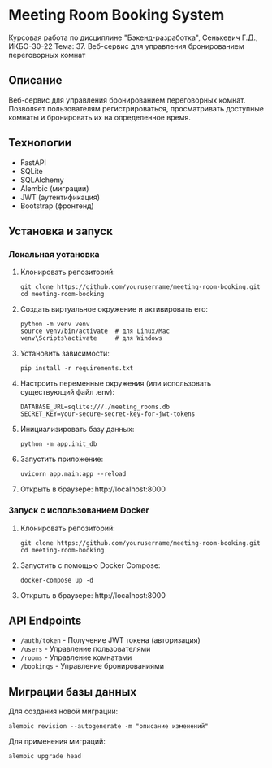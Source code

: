 # Meeting Room Booking System

Курсовая работа по дисциплине "Бэкенд-разработка", Сенькевич Г.Д., ИКБО-30-22
Тема: 37. Веб-сервис для управления бронированием переговорных комнат

## Описание

Веб-сервис для управления бронированием переговорных комнат. Позволяет пользователям регистрироваться, просматривать доступные комнаты и бронировать их на определенное время.

## Технологии

- FastAPI
- SQLite
- SQLAlchemy
- Alembic (миграции)
- JWT (аутентификация)
- Bootstrap (фронтенд)

## Установка и запуск

### Локальная установка

1. Клонировать репозиторий:
   ```
   git clone https://github.com/yourusername/meeting-room-booking.git
   cd meeting-room-booking
   ```

2. Создать виртуальное окружение и активировать его:
   ```
   python -m venv venv
   source venv/bin/activate  # для Linux/Mac
   venv\Scripts\activate     # для Windows
   ```

3. Установить зависимости:
   ```
   pip install -r requirements.txt
   ```

4. Настроить переменные окружения (или использовать существующий файл .env):
   ```
   DATABASE_URL=sqlite:///./meeting_rooms.db
   SECRET_KEY=your-secure-secret-key-for-jwt-tokens
   ```

5. Инициализировать базу данных:
   ```
   python -m app.init_db
   ```

6. Запустить приложение:
   ```
   uvicorn app.main:app --reload
   ```

7. Открыть в браузере: http://localhost:8000

### Запуск с использованием Docker

1. Клонировать репозиторий:
   ```
   git clone https://github.com/yourusername/meeting-room-booking.git
   cd meeting-room-booking
   ```

2. Запустить с помощью Docker Compose:
   ```
   docker-compose up -d
   ```

3. Открыть в браузере: http://localhost:8000

## API Endpoints

- `/auth/token` - Получение JWT токена (авторизация)
- `/users` - Управление пользователями
- `/rooms` - Управление комнатами
- `/bookings` - Управление бронированиями

## Миграции базы данных

Для создания новой миграции:
```
alembic revision --autogenerate -m "описание изменений"
```

Для применения миграций:
```
alembic upgrade head
```

